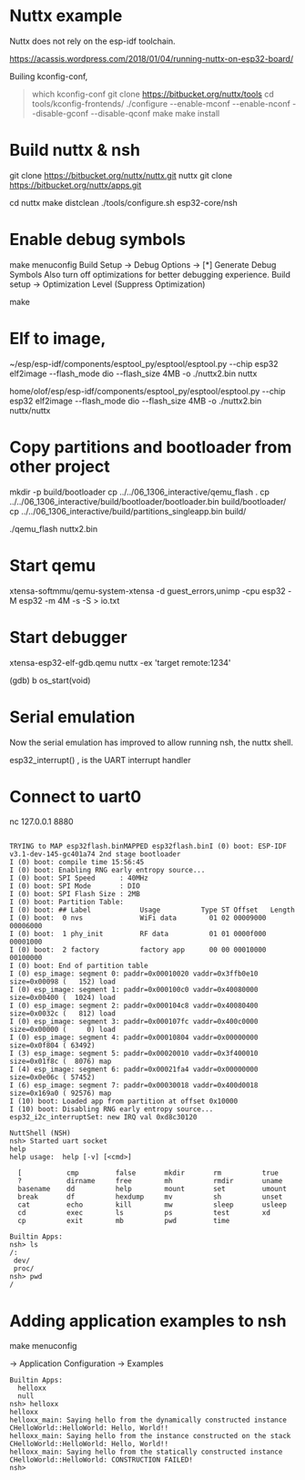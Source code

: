 # Nuttx example
Nuttx does not rely on the esp-idf toolchain.

https://acassis.wordpress.com/2018/01/04/running-nuttx-on-esp32-board/

Builing kconfig-conf,
>which kconfig-conf
git clone https://bitbucket.org/nuttx/tools
cd tools/kconfig-frontends/
./configure --enable-mconf --enable-nconf --disable-gconf --disable-qconf
make
make install


# Build nuttx & nsh

git clone https://bitbucket.org/nuttx/nuttx.git nuttx
git clone https://bitbucket.org/nuttx/apps.git


cd nuttx
make distclean
./tools/configure.sh esp32-core/nsh

# Enable debug symbols
make menuconfig
 Build Setup → Debug Options →  [*] Generate Debug Symbols 
Also turn off optimizations for better debugging experience.
Build setup ->   Optimization Level (Suppress Optimization)

make


# Elf to image,
~/esp/esp-idf/components/esptool_py/esptool/esptool.py --chip esp32 elf2image --flash_mode dio --flash_size 4MB -o ./nuttx2.bin nuttx

home/olof/esp/esp-idf/components/esptool_py/esptool/esptool.py --chip esp32 elf2image --flash_mode dio --flash_size 4MB -o ./nuttx2.bin nuttx/nuttx


# Copy partitions and bootloader from other project
mkdir -p  build/bootloader
cp ../../06_1306_interactive/qemu_flash .
cp ../../06_1306_interactive/build/bootloader/bootloader.bin build/bootloader/
cp ../../06_1306_interactive/build/partitions_singleapp.bin build/

./qemu_flash nuttx2.bin

# Start qemu
xtensa-softmmu/qemu-system-xtensa -d guest_errors,unimp  -cpu esp32 -M esp32 -m 4M   -s -S   > io.txt

# Start debugger
 xtensa-esp32-elf-gdb.qemu nuttx -ex 'target remote:1234'

(gdb) b os_start(void)


# Serial emulation

 Now the serial emulation has improved to allow running nsh, the nuttx shell.

 esp32_interrupt() , is the UART interrupt handler


# Connect to uart0
nc 127.0.0.1 8880

```

TRYING to MAP esp32flash.binMAPPED esp32flash.binI (0) boot: ESP-IDF v3.1-dev-145-gc401a74 2nd stage bootloader
I (0) boot: compile time 15:56:45
I (0) boot: Enabling RNG early entropy source...
I (0) boot: SPI Speed      : 40MHz
I (0) boot: SPI Mode       : DIO
I (0) boot: SPI Flash Size : 2MB
I (0) boot: Partition Table:
I (0) boot: ## Label            Usage          Type ST Offset   Length
I (0) boot:  0 nvs              WiFi data        01 02 00009000 00006000
I (0) boot:  1 phy_init         RF data          01 01 0000f000 00001000
I (0) boot:  2 factory          factory app      00 00 00010000 00100000
I (0) boot: End of partition table
I (0) esp_image: segment 0: paddr=0x00010020 vaddr=0x3ffb0e10 size=0x00098 (   152) load
I (0) esp_image: segment 1: paddr=0x000100c0 vaddr=0x40080000 size=0x00400 (  1024) load
I (0) esp_image: segment 2: paddr=0x000104c8 vaddr=0x40080400 size=0x0032c (   812) load
I (0) esp_image: segment 3: paddr=0x000107fc vaddr=0x400c0000 size=0x00000 (     0) load
I (0) esp_image: segment 4: paddr=0x00010804 vaddr=0x00000000 size=0x0f804 ( 63492) 
I (3) esp_image: segment 5: paddr=0x00020010 vaddr=0x3f400010 size=0x01f8c (  8076) map
I (4) esp_image: segment 6: paddr=0x00021fa4 vaddr=0x00000000 size=0x0e06c ( 57452) 
I (6) esp_image: segment 7: paddr=0x00030018 vaddr=0x400d0018 size=0x169a0 ( 92576) map
I (10) boot: Loaded app from partition at offset 0x10000
I (10) boot: Disabling RNG early entropy source...
esp32_i2c_interruptSet: new IRQ val 0xd8c30120

NuttShell (NSH)
nsh> Started uart socket
help
help usage:  help [-v] [<cmd>]

  [           cmp         false       mkdir       rm          true        
  ?           dirname     free        mh          rmdir       uname       
  basename    dd          help        mount       set         umount      
  break       df          hexdump     mv          sh          unset       
  cat         echo        kill        mw          sleep       usleep      
  cd          exec        ls          ps          test        xd          
  cp          exit        mb          pwd         time        

Builtin Apps:
nsh> ls
/:
 dev/
 proc/
nsh> pwd
/

```

# Adding application examples to nsh
make menuconfig

→ Application Configuration → Examples



```
Builtin Apps:
  helloxx
  null
nsh> helloxx
helloxx
helloxx_main: Saying hello from the dynamically constructed instance
CHelloWorld::HelloWorld: Hello, World!!
helloxx_main: Saying hello from the instance constructed on the stack
CHelloWorld::HelloWorld: Hello, World!!
helloxx_main: Saying hello from the statically constructed instance
CHelloWorld::HelloWorld: CONSTRUCTION FAILED!
nsh> 
```
